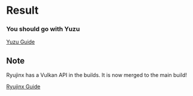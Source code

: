 # Result

### You should go with Yuzu

[Yuzu Guide](https://github.com/Abd-007/Switch-Emulators-Guide/blob/main/Yuzu.md)

## Note

Ryujinx has a Vulkan API in the builds. It is now merged to the main build!

[Ryujinx Guide](https://github.com/Abd-007/Switch-Emulators-Guide/blob/main/Ryujinx.md)
